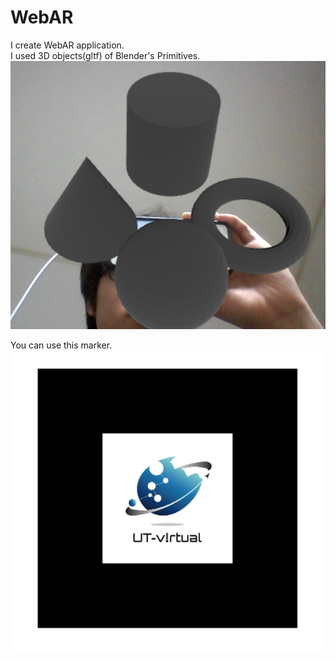 <h1>WebAR</h1>
I create WebAR application.
<br>
I used 3D objects(gltf) of Blender's Primitives.
<br>
<img src="demo_pic/demo_pic01.png" alt="demo_pic01">
<br>

You can use this marker.
<img src="marker_pic/ut-virtual_log_marker.png" alt="ut-virtual">
<br>
